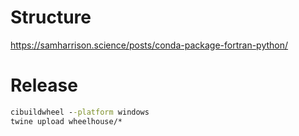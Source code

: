 # Structure
https://samharrison.science/posts/conda-package-fortran-python/

# Release

```bat
cibuildwheel --platform windows
twine upload wheelhouse/*
```